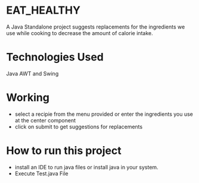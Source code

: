 # EAT_HEALTHY
A Java Standalone project suggests replacements for the ingredients we use while cooking to decrease the amount of calorie intake.
# Technologies Used
Java AWT and Swing
# Working
* select a recipie from the menu provided or enter the ingredients you use at the center component
* click on submit to get suggestions for replacements
# How to run this project
* install an IDE to run java files or install java in your system.
* Execute Test.java File
